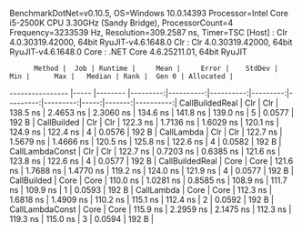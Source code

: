 
BenchmarkDotNet=v0.10.5, OS=Windows 10.0.14393
Processor=Intel Core i5-2500K CPU 3.30GHz (Sandy Bridge), ProcessorCount=4
Frequency=3233539 Hz, Resolution=309.2587 ns, Timer=TSC
  [Host] : Clr 4.0.30319.42000, 64bit RyuJIT-v4.6.1648.0
  Clr    : Clr 4.0.30319.42000, 64bit RyuJIT-v4.6.1648.0
  Core   : .NET Core 4.6.25211.01, 64bit RyuJIT


          Method |  Job | Runtime |     Mean |     Error |    StdDev |      Min |      Max |   Median | Rank |  Gen 0 | Allocated |
---------------- |----- |-------- |---------:|----------:|----------:|---------:|---------:|---------:|-----:|-------:|----------:|
 CallBuildedReal |  Clr |     Clr | 138.5 ns | 2.4653 ns | 2.3060 ns | 134.6 ns | 141.8 ns | 139.0 ns |    5 | 0.0577 |     192 B |
     CallBuilded |  Clr |     Clr | 122.3 ns | 1.7136 ns | 1.6029 ns | 120.1 ns | 124.9 ns | 122.4 ns |    4 | 0.0576 |     192 B |
      CallLambda |  Clr |     Clr | 122.7 ns | 1.5679 ns | 1.4666 ns | 120.5 ns | 125.8 ns | 122.6 ns |    4 | 0.0582 |     192 B |
 CallLambdaConst |  Clr |     Clr | 122.7 ns | 0.7203 ns | 0.6385 ns | 121.6 ns | 123.8 ns | 122.6 ns |    4 | 0.0577 |     192 B |
 CallBuildedReal | Core |    Core | 121.6 ns | 1.7688 ns | 1.4770 ns | 119.2 ns | 124.0 ns | 121.9 ns |    4 | 0.0577 |     192 B |
     CallBuilded | Core |    Core | 110.0 ns | 1.0281 ns | 0.8585 ns | 108.9 ns | 111.7 ns | 109.9 ns |    1 | 0.0593 |     192 B |
      CallLambda | Core |    Core | 112.3 ns | 1.6818 ns | 1.4909 ns | 110.2 ns | 115.1 ns | 112.4 ns |    2 | 0.0592 |     192 B |
 CallLambdaConst | Core |    Core | 115.9 ns | 2.2959 ns | 2.1475 ns | 112.3 ns | 119.3 ns | 115.0 ns |    3 | 0.0594 |     192 B |
